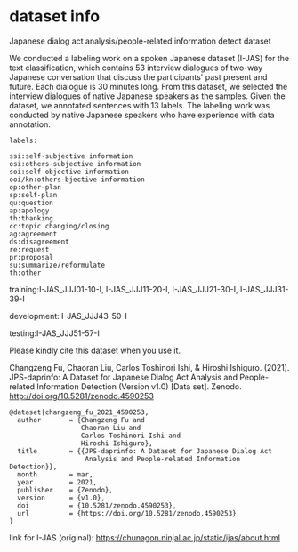 # dataset info

Japanese dialog act analysis/people-related information detect dataset

We conducted a labeling work on a spoken Japanese dataset (I-JAS) for the text classification, which contains 53 interview dialogues of two-way Japanese conversation that discuss the participants' past present and future. Each dialogue is 30 minutes long. From this dataset, we selected the interview dialogues of native Japanese speakers as the samples. Given the dataset, we annotated sentences with 13 labels. The labeling work was conducted by native Japanese speakers who have experience with data annotation.


    labels:

    ssi:self-subjective information
    osi:others-subjective information
    soi:self-objective information
    ooi/kn:others-bjective information
    op:other-plan
    sp:self-plan
    qu:question
    ap:apology
    th:thanking
    cc:topic changing/closing
    ag:agreement
    ds:disagreement
    re:request
    pr:proposal
    su:summarize/reformulate
    th:other



training:I-JAS_JJJ01-10-I, I-JAS_JJJ11-20-I, I-JAS_JJJ21-30-I, I-JAS_JJJ31-39-I

development: I-JAS_JJJ43-50-I

testing:I-JAS_JJJ51-57-I


Please kindly cite this dataset when you use it.

Changzeng Fu, Chaoran Liu, Carlos Toshinori Ishi, & Hiroshi Ishiguro. (2021). JPS-daprinfo: A Dataset for Japanese Dialog Act Analysis and People-related Information Detection (Version v1.0) [Data set]. Zenodo. http://doi.org/10.5281/zenodo.4590253

    @dataset{changzeng_fu_2021_4590253,
      author       = {Changzeng Fu and
                      Chaoran Liu and
                      Carlos Toshinori Ishi and
                      Hiroshi Ishiguro},
      title        = {{JPS-daprinfo: A Dataset for Japanese Dialog Act 
                       Analysis and People-related Information Detection}},
      month        = mar,
      year         = 2021,
      publisher    = {Zenodo},
      version      = {v1.0},
      doi          = {10.5281/zenodo.4590253},
      url          = {https://doi.org/10.5281/zenodo.4590253}
    }

link for I-JAS (original): https://chunagon.ninjal.ac.jp/static/ijas/about.html
